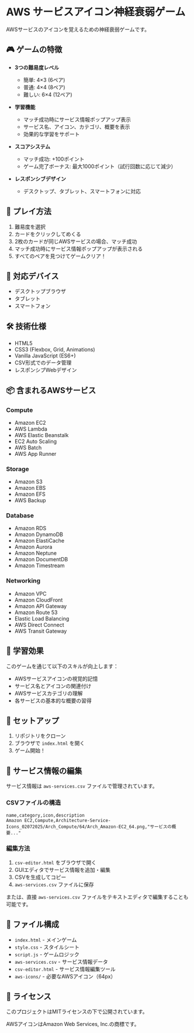 # AWS サービスアイコン神経衰弱ゲーム

AWSサービスのアイコンを覚えるための神経衰弱ゲームです。

## 🎮 ゲームの特徴

- **3つの難易度レベル**
  - 簡単: 4×3 (6ペア)
  - 普通: 4×4 (8ペア)
  - 難しい: 6×4 (12ペア)

- **学習機能**
  - マッチ成功時にサービス情報ポップアップ表示
  - サービス名、アイコン、カテゴリ、概要を表示
  - 効果的な学習をサポート

- **スコアシステム**
  - マッチ成功: +100ポイント
  - ゲーム完了ボーナス: 最大1000ポイント（試行回数に応じて減少）

- **レスポンシブデザイン**
  - デスクトップ、タブレット、スマートフォンに対応

## 🚀 プレイ方法

1. 難易度を選択
2. カードをクリックしてめくる
3. 2枚のカードが同じAWSサービスの場合、マッチ成功
4. マッチ成功時にサービス情報ポップアップが表示される
5. すべてのペアを見つけてゲームクリア！

## 📱 対応デバイス

- デスクトップブラウザ
- タブレット
- スマートフォン

## 🛠 技術仕様

- HTML5
- CSS3 (Flexbox, Grid, Animations)
- Vanilla JavaScript (ES6+)
- CSV形式でのデータ管理
- レスポンシブWebデザイン

## 📦 含まれるAWSサービス

### Compute
- Amazon EC2
- AWS Lambda
- AWS Elastic Beanstalk
- EC2 Auto Scaling
- AWS Batch
- AWS App Runner

### Storage
- Amazon S3
- Amazon EBS
- Amazon EFS
- AWS Backup

### Database
- Amazon RDS
- Amazon DynamoDB
- Amazon ElastiCache
- Amazon Aurora
- Amazon Neptune
- Amazon DocumentDB
- Amazon Timestream

### Networking
- Amazon VPC
- Amazon CloudFront
- Amazon API Gateway
- Amazon Route 53
- Elastic Load Balancing
- AWS Direct Connect
- AWS Transit Gateway

## 🎯 学習効果

このゲームを通じて以下のスキルが向上します：

- AWSサービスアイコンの視覚的記憶
- サービス名とアイコンの関連付け
- AWSサービスカテゴリの理解
- 各サービスの基本的な概要の習得

## 🔧 セットアップ

1. リポジトリをクローン
2. ブラウザで `index.html` を開く
3. ゲーム開始！

## 📝 サービス情報の編集

サービス情報は `aws-services.csv` ファイルで管理されています。

### CSVファイルの構造
```csv
name,category,icon,description
Amazon EC2,Compute,Architecture-Service-Icons_02072025/Arch_Compute/64/Arch_Amazon-EC2_64.png,"サービスの概要..."
```

### 編集方法
1. `csv-editor.html` をブラウザで開く
2. GUIエディタでサービス情報を追加・編集
3. CSVを生成してコピー
4. `aws-services.csv` ファイルに保存

または、直接 `aws-services.csv` ファイルをテキストエディタで編集することも可能です。

## 📄 ファイル構成

- `index.html` - メインゲーム
- `style.css` - スタイルシート
- `script.js` - ゲームロジック
- `aws-services.csv` - サービス情報データ
- `csv-editor.html` - サービス情報編集ツール
- `aws-icons/` - 必要なAWSアイコン（64px）

## 📄 ライセンス

このプロジェクトはMITライセンスの下で公開されています。

AWSアイコンはAmazon Web Services, Inc.の商標です。
